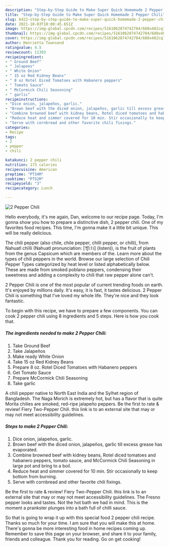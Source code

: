 ```yaml
---
description: "Step-by-Step Guide to Make Super Quick Homemade 2 Pepper Chili"
title: "Step-by-Step Guide to Make Super Quick Homemade 2 Pepper Chili"
slug: 6422-step-by-step-guide-to-make-super-quick-homemade-2-pepper-chili
date: 2021-10-03T10:00:45.651Z
image: https://img-global.cpcdn.com/recipes/5161062874742784/680x482cq70/2-pepper-chili-recipe-main-photo.jpg
thumbnail: https://img-global.cpcdn.com/recipes/5161062874742784/680x482cq70/2-pepper-chili-recipe-main-photo.jpg
cover: https://img-global.cpcdn.com/recipes/5161062874742784/680x482cq70/2-pepper-chili-recipe-main-photo.jpg
author: Henrietta Townsend
ratingvalue: 4.5
reviewcount: 11393
recipeingredient:
- " Ground Beef"
- " Jalapeos"
- " White Onion"
- " 15 oz Red Kidney Beans"
- " 8 oz Rotel Diced Tomatoes with Habanero peppers"
- " Tomato Sauce"
- " McCormick Chili Seasoning"
- " garlic"
recipeinstructions:
- "Dice onion, jalapeños, garlic."
- "Brown beef with the diced onion, jalapeños, garlic till excess grease has evaporated."
- "Combine browned beef with kidney beans, Rotel diced tomatoes and habanero peppers, tomato sauce, and McCormick Chili Seasoning in large pot and bring to a boil."
- "Reduce heat and simmer covered for 10 min. Stir occasionally to keep bottom from burning."
- "Serve with cornbread and other favorite chili fixings."
categories:
- Recipe
tags:
- 2
- pepper
- chili

katakunci: 2 pepper chili 
nutrition: 173 calories
recipecuisine: American
preptime: "PT34M"
cooktime: "PT52M"
recipeyield: "3"
recipecategory: Lunch

---
```



![2 Pepper Chili](https://img-global.cpcdn.com/recipes/5161062874742784/680x482cq70/2-pepper-chili-recipe-main-photo.jpg)

Hello everybody, it's me again, Dan, welcome to our recipe page. Today, I'm gonna show you how to prepare a distinctive dish, 2 pepper chili. One of my favorites food recipes. This time, I'm gonna make it a little bit unique. This will be really delicious.

The chili pepper (also chile, chile pepper, chilli pepper, or chilli), from Nahuatl chīlli (Nahuatl pronunciation: [ˈt͡ʃiːlːi] (listen)), is the fruit of plants from the genus Capsicum which are members of the. Learn more about the types of chili peppers in the world. Browse our large selection of Chili Pepper Types categorized by heat level or listed alphabetically below. These are made from smoked poblano peppers, condensing their sweetness and adding a complexity to chili that raw pepper alone can&#39;t.

2 Pepper Chili is one of the most popular of current trending foods on earth. It's enjoyed by millions daily. It's easy, it is fast, it tastes delicious. 2 Pepper Chili is something that I've loved my whole life. They're nice and they look fantastic.


To begin with this recipe, we have to prepare a few components. You can cook 2 pepper chili using 8 ingredients and 5 steps. Here is how you cook that.

<!--inarticleads1-->

##### The ingredients needed to make 2 Pepper Chili:

1. Take  Ground Beef
1. Take  Jalapeños
1. Make ready  White Onion
1. Take  15 oz Red Kidney Beans
1. Prepare  8 oz. Rotel Diced Tomatoes with Habanero peppers
1. Get  Tomato Sauce
1. Prepare  McCormick Chili Seasoning
1. Take  garlic


A chili pepper native to North East India and the Sylhet region of Bangladesh. The Naga Morich is extremely hot, but has a flavor that is quite Morita chilies are smoked, red-ripe jalapeño peppers. Be the first to rate &amp; review! Fiery Two-Pepper Chili. this link is to an external site that may or may not meet accessibility guidelines. 

<!--inarticleads2-->

##### Steps to make 2 Pepper Chili:

1. Dice onion, jalapeños, garlic.
1. Brown beef with the diced onion, jalapeños, garlic till excess grease has evaporated.
1. Combine browned beef with kidney beans, Rotel diced tomatoes and habanero peppers, tomato sauce, and McCormick Chili Seasoning in large pot and bring to a boil.
1. Reduce heat and simmer covered for 10 min. Stir occasionally to keep bottom from burning.
1. Serve with cornbread and other favorite chili fixings.


Be the first to rate &amp; review! Fiery Two-Pepper Chili. this link is to an external site that may or may not meet accessibility guidelines. The Fresno pepper looks and tastes. Not the hot bath we had in mind. This is the moment a prankster plunges into a bath full of chilli sauce. 

So that is going to wrap it up with this special food 2 pepper chili recipe. Thanks so much for your time. I am sure that you will make this at home. There's gonna be more interesting food in home recipes coming up. Remember to save this page on your browser, and share it to your family, friends and colleague. Thank you for reading. Go on get cooking!
